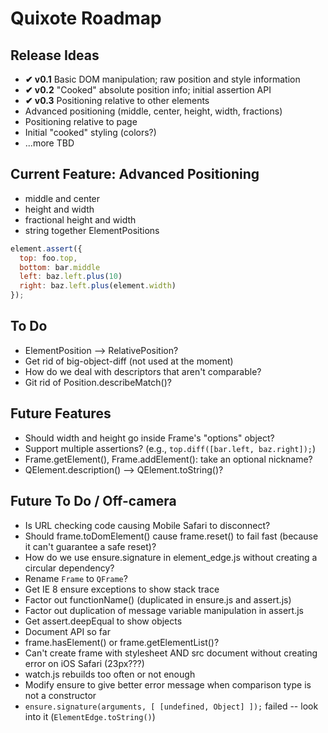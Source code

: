 # Quixote Roadmap

## Release Ideas

* **✔ v0.1** Basic DOM manipulation; raw position and style information
* **✔ v0.2** "Cooked" absolute position info; initial assertion API
* **✔ v0.3** Positioning relative to other elements
* Advanced positioning (middle, center, height, width, fractions)
* Positioning relative to page
* Initial "cooked" styling (colors?)
* ...more TBD


## Current Feature: Advanced Positioning

* middle and center
* height and width
* fractional height and width
* string together ElementPositions 

```javascript
element.assert({
  top: foo.top,
  bottom: bar.middle
  left: baz.left.plus(10)
  right: baz.left.plus(element.width)
});
```

## To Do

* ElementPosition --> RelativePosition?
* Get rid of big-object-diff (not used at the moment)
* How do we deal with descriptors that aren't comparable?
* Git rid of Position.describeMatch()?


## Future Features
* Should width and height go inside Frame's "options" object?
* Support multiple assertions? (e.g., `top.diff([bar.left, baz.right]);`)
* Frame.getElement(), Frame.addElement(): take an optional nickname?
* QElement.description() --> QElement.toString()? 


## Future To Do / Off-camera

* Is URL checking code causing Mobile Safari to disconnect?
* Should frame.toDomElement() cause frame.reset() to fail fast (because it can't guarantee a safe reset)?
* How do we use ensure.signature in element_edge.js without creating a circular dependency?
* Rename `Frame` to `QFrame`?
* Get IE 8 ensure exceptions to show stack trace
* Factor out functionName() (duplicated in ensure.js and assert.js)
* Factor out duplication of message variable manipulation in assert.js
* Get assert.deepEqual to show objects
* Document API so far
* frame.hasElement() or frame.getElementList()?
* Can't create frame with stylesheet AND src document without creating error on iOS Safari (23px???)
* watch.js rebuilds too often or not enough
* Modify ensure to give better error message when comparison type is not a constructor
* `ensure.signature(arguments, [ [undefined, Object] ]);` failed -- look into it (`ElementEdge.toString()`)
